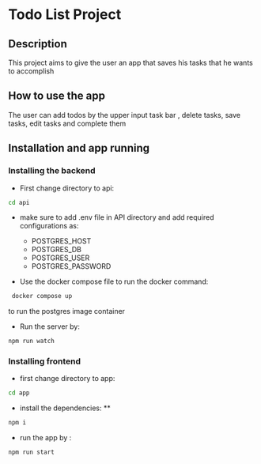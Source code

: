 # Todo List Project

## Description

This project aims to give the user an app that saves his tasks that he wants to accomplish

## How to use the app

The user can add todos by the upper input task bar , delete tasks, save tasks, edit tasks and complete them


## Installation and app running

### Installing the backend

- First change directory to api: 
```sh
cd api
```

- make sure to add .env file in API directory and
add required configurations as:
    - POSTGRES_HOST
    - POSTGRES_DB
    - POSTGRES_USER
    - POSTGRES_PASSWORD




- Use the docker compose file to run the docker command: 
```sh
 docker compose up
 ```
 to run the postgres image container

- Run the server by: 
```sh
npm run watch
```



### Installing frontend

- first change directory to app: 

```sh
cd app
```
- install the dependencies: **
```sh 
npm i
```
- run the app by :
 ```sh 
 npm run start
```

